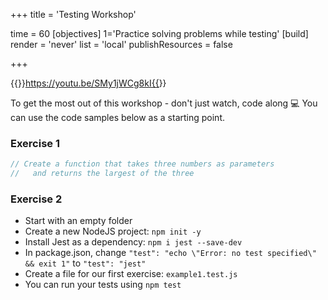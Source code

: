 +++
title = 'Testing Workshop'

time = 60
[objectives]
    1='Practice solving problems while testing'
[build]
  render = 'never'
  list = 'local'
  publishResources = false

+++

{{<youtube>}}https://youtu.be/SMy1jWCg8kI{{</youtube>}}

To get the most out of this workshop - don't just watch, code along 💻
You can use the code samples below as a starting point.

### Exercise 1

```js
// Create a function that takes three numbers as parameters
//   and returns the largest of the three
```

### Exercise 2

- Start with an empty folder
- Create a new NodeJS project: `npm init -y`
- Install Jest as a dependency: `npm i jest --save-dev`
- In package.json, change `"test": "echo \"Error: no test specified\" && exit 1"` to `"test": "jest"`
- Create a file for our first exercise: `example1.test.js`
- You can run your tests using `npm test`
